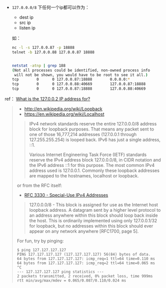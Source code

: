 

* `127.0.0.0/8` 下任何一个ip都可以作为： 

  * dest ip
  * src ip
  * listen ip

  如：

  ```sh
  nc -l -s 127.0.0.87 -p 18888
  telnet -b 127.0.0.88 127.0.0.87 18888
  
  
  netstat -atnp | grep 188
  (Not all processes could be identified, non-owned process info
   will not be shown, you would have to be root to see it all.)
  tcp        0      0 127.0.0.87:18888        0.0.0.0:*               LISTEN      8339/nc
  tcp        0      0 127.0.0.88:40669        127.0.0.87:18888        ESTABLISHED 8521/telnet
  tcp        0      0 127.0.0.87:18888        127.0.0.88:40669        ESTABLISHED 8339/nc
  ```

  





ref： [What is the 127.0.0.2 IP address for?](https://superuser.com/questions/393700/what-is-the-127-0-0-2-ip-address-for)



> - http://en.wikipedia.org/wiki/Loopback
> - https://en.wikipedia.org/wiki/Localhost
>
> > IPv4 network standards reserve the entire 127.0.0.0/8 address block for loopback purposes. That means any packet sent to one of those 16,777,214 addresses (127.0.0.1 through 127.255.255.254) is looped back. IPv6 has just a single address, ::1.
> >
> > Various Internet Engineering Task Force (IETF) standards reserve the IPv4 address block 127.0.0.0/8, in CIDR notation and the IPv6 address ::1 for this purpose. The most common IPv4 address used is 127.0.0.1. Commonly these loopback addresses are mapped to the hostnames, localhost or loopback.
>
> or from the RFC itself:
>
> - [RFC 3330 - Special-Use IPv4 Addresses](http://tools.ietf.org/html/rfc3330)
>
> > 127.0.0.0/8 - This block is assigned for use as the Internet host loopback address. A datagram sent by a higher level protocol to an address anywhere within this block should loop back inside the host. This is ordinarily implemented using only 127.0.0.1/32 for loopback, but no addresses within this block should ever appear on any network anywhere [RFC1700, page 5].
>
> For fun, try by pinging:
>
> ```
> $ ping 127.127.127.127
> PING 127.127.127.127 (127.127.127.127) 56(84) bytes of data.
> 64 bytes from 127.127.127.127: icmp_req=1 ttl=64 time=0.110 ms
> 64 bytes from 127.127.127.127: icmp_req=2 ttl=64 time=0.065 ms
> ^C
> --- 127.127.127.127 ping statistics ---
> 2 packets transmitted, 2 received, 0% packet loss, time 999ms
> rtt min/avg/max/mdev = 0.065/0.087/0.110/0.024 ms
> ```



